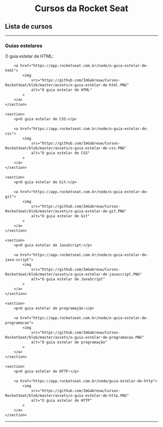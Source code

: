<h1 align="center">Cursos da Rocket Seat</h1>

<h2 align="left">Lista de cursos</h2>

---

<h3>Guias estelares</h3>
<div name="Guias estelares" align="left">
    <section>
        <p>O guia estelar de HTML:</p>

        <a href="https://app.rocketseat.com.br/node/o-guia-estelar-de-html">
            <img 
                src="https://github.com/ImGabreuw/Cursos-RocketSeat/blob/master/assets/o-guia-estelar-de-html.PNG"
                alt="O guia estelar de HTML"
            >
        </a>
    </section>

    <section>
        <p>O guia estelar de CSS:</p>

        <a href="https://app.rocketseat.com.br/node/o-guia-estelar-de-css">
            <img 
                src="https://github.com/ImGabreuw/Cursos-RocketSeat/blob/master/assets/o-guia-estelar-de-css.PNG" 
                alt="O guia estelar de CSS"
            >
        </a>
    </section>

    <section>
        <p>O guia estelar de Git:</p>

        <a href="https://app.rocketseat.com.br/node/o-guia-estelar-de-git">
            <img 
                src="https://github.com/ImGabreuw/Cursos-RocketSeat/blob/master/assets/o-guia-estelar-de-git.PNG" 
                alt="O guia estelar de Git"
            >
        </a>
    </section>

    <section>
        <p>O guia estelar de JavaScript:</p>

        <a href="https://app.rocketseat.com.br/node/o-guia-estelar-de-java-script">
            <img 
                src="https://github.com/ImGabreuw/Cursos-RocketSeat/blob/master/assets/o-guia-estelar-de-javascript.PNG"
                alt="O guia estelar de JavaScript"
            >
        </a>
    </section>

    <section>
        <p>O guia estelar de programação:</p>

        <a href="https://app.rocketseat.com.br/node/o-guia-estelar-de-programacao">
            <img 
                src="https://github.com/ImGabreuw/Cursos-RocketSeat/blob/master/assets/o-guia-estelar-de-programacao.PNG" 
                alt="O guia estelar de programação"
            >
        </a>
    </section>

    <section>
        <p>O guia estelar de HTTP:</p>

        <a href="https://app.rocketseat.com.br/node/guia-estelar-de-http">
            <img 
                src="https://github.com/ImGabreuw/Cursos-RocketSeat/blob/master/assets/o-guia-estelar-de-http.PNG" 
                alt="O guia estelar de HTTP"
            >
        </a>
    </section>
</div>

---
